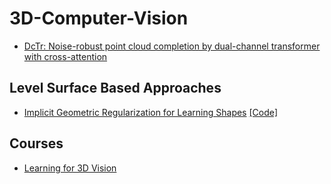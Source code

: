 # 3D-Computer-Vision
- [DcTr: Noise-robust point cloud completion by dual-channel transformer with cross-attention](https://www.sciencedirect.com/science/article/abs/pii/S0031320322005313) 

## Level Surface Based Approaches
- [Implicit Geometric Regularization for Learning Shapes](https://arxiv.org/abs/2002.10099) [[Code]](https://github.com/amosgropp/IGR) 




## Courses
- [Learning for 3D Vision](https://learning3d.github.io/pages/schedule.html)
